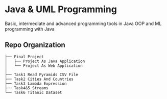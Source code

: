 # Java & UML Programming

Basic, intermediate and advanced programming tools in Java OOP and ML programming with Java
<br>

## Repo Organization

    ├── Final Project
    │   ├── Project As Java Application
    │   └── Project As Web Application
    │
    ├── Task1 Read Pyramids CSV File
    ├── Task2 Cities And Countries
    ├── Task3 Lambda Expression
    ├── Task4&5 Streams
    └── Task6 Titanic Dataset
